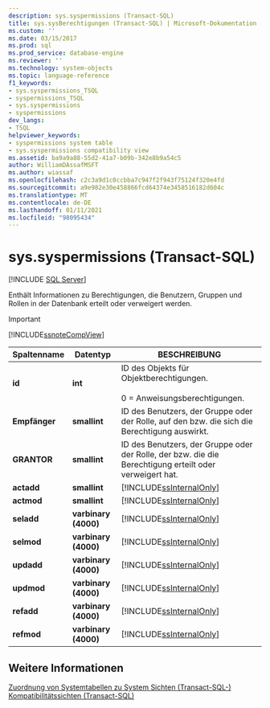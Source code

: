 ```yaml
---
description: sys.syspermissions (Transact-SQL)
title: sys.sysBerechtigungen (Transact-SQL) | Microsoft-Dokumentation
ms.custom: ''
ms.date: 03/15/2017
ms.prod: sql
ms.prod_service: database-engine
ms.reviewer: ''
ms.technology: system-objects
ms.topic: language-reference
f1_keywords:
- sys.syspermissions_TSQL
- syspermissions_TSQL
- sys.syspermissions
- syspermissions
dev_langs:
- TSQL
helpviewer_keywords:
- syspermissions system table
- sys.syspermissions compatibility view
ms.assetid: ba9a9a88-55d2-41a7-b09b-342e8b9a54c5
author: WilliamDAssafMSFT
ms.author: wiassaf
ms.openlocfilehash: c2c3a9d1c0ccbba7c947f2f943f75124f320e4fd
ms.sourcegitcommit: a9e982e30e458866fcd64374e3458516182d604c
ms.translationtype: MT
ms.contentlocale: de-DE
ms.lasthandoff: 01/11/2021
ms.locfileid: "98095434"
---
```

# <a name="syssyspermissions-transact-sql"></a>sys.syspermissions (Transact-SQL)
[!INCLUDE [SQL Server](../../includes/applies-to-version/sqlserver.md)]

  Enthält Informationen zu Berechtigungen, die Benutzern, Gruppen und Rollen in der Datenbank erteilt oder verweigert werden.  
  
> [!IMPORTANT]  
>  [!INCLUDE[ssnoteCompView](../../includes/ssnotecompview-md.md)]  
  
|Spaltenname|Datentyp|BESCHREIBUNG|  
|-----------------|---------------|-----------------|  
|**id**|**int**|ID des Objekts für Objektberechtigungen.<br /><br /> 0 = Anweisungsberechtigungen.|  
|**Empfänger**|**smallint**|ID des Benutzers, der Gruppe oder der Rolle, auf den bzw. die sich die Berechtigung auswirkt.|  
|**GRANTOR**|**smallint**|ID des Benutzers, der Gruppe oder der Rolle, der bzw. die die Berechtigung erteilt oder verweigert hat.|  
|**actadd**|**smallint**|[!INCLUDE[ssInternalOnly](../../includes/ssinternalonly-md.md)]|  
|**actmod**|**smallint**|[!INCLUDE[ssInternalOnly](../../includes/ssinternalonly-md.md)]|  
|**seladd**|**varbinary (4000)**|[!INCLUDE[ssInternalOnly](../../includes/ssinternalonly-md.md)]|  
|**selmod**|**varbinary (4000)**|[!INCLUDE[ssInternalOnly](../../includes/ssinternalonly-md.md)]|  
|**updadd**|**varbinary (4000)**|[!INCLUDE[ssInternalOnly](../../includes/ssinternalonly-md.md)]|  
|**updmod**|**varbinary (4000)**|[!INCLUDE[ssInternalOnly](../../includes/ssinternalonly-md.md)]|  
|**refadd**|**varbinary (4000)**|[!INCLUDE[ssInternalOnly](../../includes/ssinternalonly-md.md)]|  
|**refmod**|**varbinary (4000)**|[!INCLUDE[ssInternalOnly](../../includes/ssinternalonly-md.md)]|  
  
## <a name="see-also"></a>Weitere Informationen  
 [Zuordnung von Systemtabellen zu System Sichten &#40;Transact-SQL-&#41;](../../relational-databases/system-tables/mapping-system-tables-to-system-views-transact-sql.md)   
 [Kompatibilitätssichten &#40;Transact-SQL&#41;](~/relational-databases/system-compatibility-views/system-compatibility-views-transact-sql.md)  
  
  
